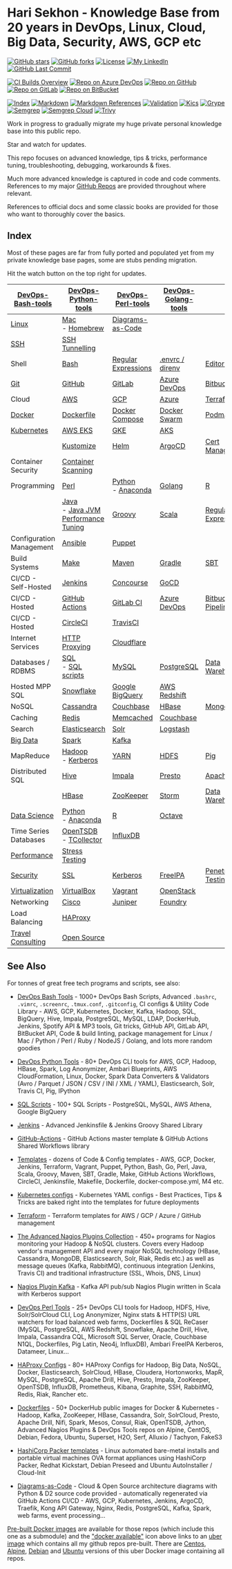 # Hari Sekhon - Knowledge Base from 20 years in DevOps, Linux, Cloud, Big Data, Security, AWS, GCP etc

[![GitHub stars](https://img.shields.io/github/stars/HariSekhon/Knowledge-Base?logo=github)](https://github.com/HariSekhon/Knowledge-Base/stargazers)
[![GitHub forks](https://img.shields.io/github/forks/HariSekhon/Knowledge-Base?logo=github)](https://github.com/HariSekhon/Knowledge-Base/network)
[![License](https://img.shields.io/badge/license-MIT-green)](https://github.com/HariSekhon/Knowledge-Base/blob/master/LICENSE)
[![My LinkedIn](https://img.shields.io/badge/LinkedIn%20Profile-HariSekhon-blue?logo=linkedin)](https://www.linkedin.com/in/HariSekhon/)
[![GitHub Last Commit](https://img.shields.io/github/last-commit/HariSekhon/Knowledge-Base?logo=github)](https://github.com/HariSekhon/Knowledge-Base/commits/master)

[![CI Builds Overview](https://img.shields.io/badge/CI%20Builds-Overview%20Page-blue?logo=circleci)](https://harisekhon.github.io/CI-CD/)
[![Repo on Azure DevOps](https://img.shields.io/badge/repo-Azure%20DevOps-0078D7?logo=azure%20devops)](https://dev.azure.com/HariSekhon/GitHub/_git/Docs)
[![Repo on GitHub](https://img.shields.io/badge/repo-GitHub-2088FF?logo=github)](https://github.com/HariSekhon/Knowledge-Base)
[![Repo on GitLab](https://img.shields.io/badge/repo-GitLab-FCA121?logo=gitlab)](https://gitlab.com/HariSekhon/Knowledge-Base)
[![Repo on BitBucket](https://img.shields.io/badge/repo-BitBucket-0052CC?logo=bitbucket)](https://bitbucket.org/HariSekhon/Knowledge-Base)

[![Index](https://github.com/HariSekhon/Knowledge-Base/actions/workflows/index.yaml/badge.svg)](https://github.com/HariSekhon/Knowledge-Base/actions/workflows/index.yaml)
[![Markdown](https://github.com/HariSekhon/Knowledge-Base/actions/workflows/markdown.yaml/badge.svg)](https://github.com/HariSekhon/Knowledge-Base/actions/workflows/markdown.yaml)
[![Markdown References](https://github.com/HariSekhon/Knowledge-Base/actions/workflows/markdown_references.yaml/badge.svg)](https://github.com/HariSekhon/Knowledge-Base/actions/workflows/markdown_references.yaml)
[![Validation](https://github.com/HariSekhon/Knowledge-Base/actions/workflows/validate.yaml/badge.svg)](https://github.com/HariSekhon/Knowledge-Base/actions/workflows/validate.yaml)
[![Kics](https://github.com/HariSekhon/Knowledge-Base/actions/workflows/kics.yaml/badge.svg)](https://github.com/HariSekhon/Knowledge-Base/actions/workflows/kics.yaml)
[![Grype](https://github.com/HariSekhon/Knowledge-Base/actions/workflows/grype.yaml/badge.svg)](https://github.com/HariSekhon/Knowledge-Base/actions/workflows/grype.yaml)
[![Semgrep](https://github.com/HariSekhon/Knowledge-Base/actions/workflows/semgrep.yaml/badge.svg)](https://github.com/HariSekhon/Knowledge-Base/actions/workflows/semgrep.yaml)
[![Semgrep Cloud](https://github.com/HariSekhon/Knowledge-Base/actions/workflows/semgrep-cloud.yaml/badge.svg)](https://github.com/HariSekhon/Knowledge-Base/actions/workflows/semgrep-cloud.yaml)
[![Trivy](https://github.com/HariSekhon/Knowledge-Base/actions/workflows/trivy.yaml/badge.svg)](https://github.com/HariSekhon/Knowledge-Base/actions/workflows/trivy.yaml)

Work in progress to gradually migrate my huge private personal knowledge base into this public repo.

Star and watch for updates.

This repo focuses on advanced knowledge, tips & tricks, performance tuning, troubleshooting, debugging, workarounds &
fixes.

Much more advanced knowledge is captured in code and code comments. References to my major
[GitHub Repos](https://github.com/HariSekhon?tab=repositories&q=&type=&language=&sort=stargazers) are provided
throughout where relevant.

References to official docs and some classic books are provided for those who want to thoroughly cover the basics.

## Index

Most of these pages are far from fully ported and populated yet from my private knowledge base pages, some are stubs
pending migration.

Hit the watch button on the top right for updates.

| [DevOps-Bash-tools](devops-bash-tools.md) | [DevOps-Python-tools](devops-python-tools.md)                                         | [DevOps-Perl-tools](devops-perl-tools.md)         | [DevOps-Golang-tools](devops-golang-tools.md) |                                        |
|-------------------------------------------|---------------------------------------------------------------------------------------|---------------------------------------------------|-----------------------------------------------|----------------------------------------|
| [Linux](linux.md)                         | [Mac](mac.md)<br/>- [Homebrew](brew.md)                                               | [Diagrams-as-Code](diagrams.md)                   |                                               |                                        |
| [SSH](ssh.md)                             | [SSH Tunnelling](ssh-tunnelling.md)                                                   |                                                   |                                               |
| Shell                                     | [Bash](bash.md)                                                                       | [Regular Expressions](regex.md)                   | [.envrc / direnv](envrc.md)                   | [Editors](editors.md)                  |
| [Git](git.md)                             | [GitHub](github.md)                                                                   | [GitLab](gitlab.md)                               | [Azure DevOps](azure-devops.md)               | [Bitbucket](bitbucket.md)              |
| Cloud                                     | [AWS](aws.md)                                                                         | [GCP](gcp.md)                                     | [Azure](azure.md)                             | [Terraform](terraform.md)              |
| [Docker](docker.md)                       | [Dockerfile](dockerfile.md)                                                           | [Docker Compose](docker-compose.md)               | [Docker Swarm](docker-swarm.md)               | [Podman](podman.md)                    |
| [Kubernetes](kubernetes.md)               | [AWS EKS](eks.md)                                                                     | [GKE](gke.md)                                     | [AKS](aks.md)                                 |
|                                           | [Kustomize](kustomize.md)                                                             | [Helm](helm.md)                                   | [ArgoCD](argocd.md)                           | [Cert Manager](cert-manager.md)        |
| Container Security                        | [Container Scanning](container-scanning.md)                                           |
| Programming                               | [Perl](perl.md)                                                                       | [Python](python.md)<br/>- [Anaconda](anaconda.md) | [Golang](go.md)                               | [R](r.md)                              |
|                                           | [Java](java.md)<br/>  - [Java JVM Performance Tuning](java-jvm-performance-tuning.md) | [Groovy](groovy.md)                               | [Scala](scala.md)                             | [Regular Expressions](regex.md)
| Configuration Management                  | [Ansible](ansible.md)                                                                 | [Puppet](puppet.md)                               |                                               |                                        |
| Build Systems                             | [Make](make.md)                                                                       | [Maven](maven.md)                                 | [Gradle](gradle.md)                           | [SBT](sbt.md)
| CI/CD - Self-Hosted                       | [Jenkins](jenkins.md)                                                                 | [Concourse](concourse.md)                         | [GoCD](gocd.md)                               |
| CI/CD - Hosted                            | [GitHub Actions](github-actions.md)                                                   | [GitLab CI](gitlab-ci.md)                         | [Azure DevOps](azure-devops.md)               | [Bitbucket Pipelines](bitbucket.md)    |
| CI/CD - Hosted                            | [CircleCI](circleci.md)                                                               | [TravisCI](travis.md)                             |
| Internet Services                         | [HTTP Proxying](http-proxying.md)                                                     | [Cloudflare](cloudflare.md)                       |
| Databases / RDBMS                         | [SQL](sql.md)<br/>- [SQL scripts](https://github.com/HariSekhon/SQL-scripts)          | [MySQL](mysql.md)                                 | [PostgreSQL](postgres.md)                     | [Data Warehousing](data-warehousing.md) |
| Hosted MPP SQL                            | [Snowflake](snowflake.md)                                                             | [Google BigQuery](bigquery.md)                    | [AWS Redshift](redshift.md)                   |                                        | |
| NoSQL                                     | [Cassandra](cassandra.md)                                                             | [Couchbase](couchbase.md)                         | [HBase](hbase.md)                             | [MongoDB](mongo.md)                    |
| Caching                                   | [Redis](redis.md)                                                                     | [Memcached](memcached.md)                         | [Couchbase](couchbase.md)                     |
| Search                                    | [Elasticsearch](elasticsearch.md)                                                     | [Solr](solr.md)                                   | [Logstash](logstash.md)                       |
| [Big Data](bigdata.md)                    | [Spark](spark.md)                                                                     | [Kafka](kafka.md)                                 |
| MapReduce                                 | [Hadoop](hadoop.md)<br/> - [Kerberos](hadoop-kerberos.md)                             | [YARN](yarn.md)                                   | [HDFS](hdfs.md)                               | [Pig](pig.md)                          |
| Distributed SQL                           | [Hive](hive.md)                                                                       | [Impala](impala.md)                               | [Presto](presto.md)                           | [Apache Drill](drill.md)               |
|                                           | [HBase](hbase.md)                                                                     | [ZooKeeper](zookeeper.md)                         | [Storm](storm.md)                             | [Data Warehousing](data-warehousing.md) |
| [Data Science](data-science.md)           | [Python](python.md)<br/>- [Anaconda](anaconda.md)                                     | [R](r.md)                                         | [Octave](octave.md)                           |
| Time Series Databases                     | [OpenTSDB](opentsdb.md)<br/>- [TCollector](tcollector.md)                             | [InfluxDB](influxdb.md)                           |
| [Performance](performance.md)             | [Stress Testing](stress-testing.md)                                                   |
| [Security](security.md)                   | [SSL](ssl.md)                                                                         | [Kerberos](kerberos.md)                           | [FreeIPA](freeipa.md)                         | [Penetration Testing](pentesting.md)   |
| [Virtualization](virtualization.md)       | [VirtualBox](virtualbox.md)                                                           | [Vagrant](vagrant.md)                             | [OpenStack](openstack.md)                     |
| Networking                                | [Cisco](cisco.md)                                                                     | [Juniper](juniper.md)                             | [Foundry](foundry.md)                         |
| Load Balancing                            | [HAProxy](haproxy.md)                                                                 |
| [Travel Consulting](travel-consulting.md) | [Open Source](open-source.md)                                                         |

## See Also

For tonnes of great free tech programs and scripts, see also:

- [DevOps Bash Tools](https://github.com/HariSekhon/DevOps-Bash-tools) - 1000+ DevOps Bash Scripts, Advanced `.bashrc`, `.vimrc`, `.screenrc`, `.tmux.conf`, `.gitconfig`, CI configs & Utility Code Library - AWS, GCP, Kubernetes, Docker, Kafka, Hadoop, SQL, BigQuery, Hive, Impala, PostgreSQL, MySQL, LDAP, DockerHub, Jenkins, Spotify API & MP3 tools, Git tricks, GitHub API, GitLab API, BitBucket API, Code & build linting, package management for Linux / Mac / Python / Perl / Ruby / NodeJS / Golang, and lots more random goodies

- [DevOps Python Tools](https://github.com/HariSekhon/DevOps-Python-tools) - 80+ DevOps CLI tools for AWS, GCP, Hadoop, HBase, Spark, Log Anonymizer, Ambari Blueprints, AWS CloudFormation, Linux, Docker, Spark Data Converters & Validators (Avro / Parquet / JSON / CSV / INI / XML / YAML), Elasticsearch, Solr, Travis CI, Pig, IPython

- [SQL Scripts](https://github.com/HariSekhon/SQL-scripts) - 100+ SQL Scripts - PostgreSQL, MySQL, AWS Athena, Google BigQuery

- [Jenkins](https://github.com/HariSekhon/Jenkins) - Advanced Jenkinsfile & Jenkins Groovy Shared Library

- [GitHub-Actions](https://github.com/HariSekhon/GitHub-Actions) - GitHub Actions master template & GitHub Actions Shared Workflows library

- [Templates](https://github.com/HariSekhon/Templates) - dozens of Code & Config templates - AWS, GCP, Docker, Jenkins, Terraform, Vagrant, Puppet, Python, Bash, Go, Perl, Java, Scala, Groovy, Maven, SBT, Gradle, Make, GitHub Actions Workflows, CircleCI, Jenkinsfile, Makefile, Dockerfile, docker-compose.yml, M4 etc.

- [Kubernetes configs](https://github.com/HariSekhon/Kubernetes-configs) - Kubernetes YAML configs - Best Practices, Tips & Tricks are baked right into the templates for future deployments

- [Terraform](https://github.com/HariSekhon/Terraform) - Terraform templates for AWS / GCP / Azure / GitHub management

- [The Advanced Nagios Plugins Collection](https://github.com/HariSekhon/Nagios-Plugins) - 450+ programs for Nagios monitoring your Hadoop & NoSQL clusters. Covers every Hadoop vendor's management API and every major NoSQL technology (HBase, Cassandra, MongoDB, Elasticsearch, Solr, Riak, Redis etc.) as well as message queues (Kafka, RabbitMQ), continuous integration (Jenkins, Travis CI) and traditional infrastructure (SSL, Whois, DNS, Linux)

- [Nagios Plugin Kafka](https://github.com/HariSekhon/Nagios-Plugin-Kafka) - Kafka API pub/sub Nagios Plugin written in Scala with Kerberos support

- [DevOps Perl Tools](https://github.com/harisekhon/perl-tools) - 25+ DevOps CLI tools for Hadoop, HDFS, Hive, Solr/SolrCloud CLI, Log Anonymizer, Nginx stats & HTTP(S) URL watchers for load balanced web farms, Dockerfiles & SQL ReCaser (MySQL, PostgreSQL, AWS Redshift, Snowflake, Apache Drill, Hive, Impala, Cassandra CQL, Microsoft SQL Server, Oracle, Couchbase N1QL, Dockerfiles, Pig Latin, Neo4j, InfluxDB), Ambari FreeIPA Kerberos, Datameer, Linux...

- [HAProxy Configs](https://github.com/HariSekhon/HAProxy-configs) - 80+ HAProxy Configs for Hadoop, Big Data, NoSQL, Docker, Elasticsearch, SolrCloud, HBase, Cloudera, Hortonworks, MapR, MySQL, PostgreSQL, Apache Drill, Hive, Presto, Impala, ZooKeeper, OpenTSDB, InfluxDB, Prometheus, Kibana, Graphite, SSH, RabbitMQ, Redis, Riak, Rancher etc.

- [Dockerfiles](https://github.com/HariSekhon/Dockerfiles) - 50+ DockerHub public images for Docker & Kubernetes - Hadoop, Kafka, ZooKeeper, HBase, Cassandra, Solr, SolrCloud, Presto, Apache Drill, Nifi, Spark, Mesos, Consul, Riak, OpenTSDB, Jython, Advanced Nagios Plugins & DevOps Tools repos on Alpine, CentOS, Debian, Fedora, Ubuntu, Superset, H2O, Serf, Alluxio / Tachyon, FakeS3

- [HashiCorp Packer templates](https://github.com/HariSekhon/Packer-templates) - Linux automated bare-metal installs and portable virtual machines OVA format appliances using HashiCorp Packer, Redhat Kickstart, Debian Preseed and Ubuntu AutoInstaller / Cloud-Init

- [Diagrams-as-Code](https://github.com/HariSekhon/Diagrams-as-Code) - Cloud & Open Source architecture diagrams with Python & D2 source code provided - automatically regenerated via GitHub Actions CI/CD - AWS, GCP, Kubernetes, Jenkins, ArgoCD, Traefik, Kong API Gateway, Nginx, Redis, PostgreSQL, Kafka, Spark, web farms, event processing...

[Pre-built Docker images](https://hub.docker.com/u/harisekhon/) are available for those repos (which include this one as a submodule) and the ["docker available"](https://hub.docker.com/r/harisekhon/centos-github/)  icon above links to an [uber image](https://hub.docker.com/r/harisekhon/centos-github/) which contains all my github repos pre-built. There are [Centos](https://hub.docker.com/r/harisekhon/centos-github/), [Alpine](https://hub.docker.com/r/harisekhon/alpine-github/), [Debian](https://hub.docker.com/r/harisekhon/debian-github/) and [Ubuntu](https://hub.docker.com/r/harisekhon/ubuntu-github/) versions of this uber Docker image containing all repos.

